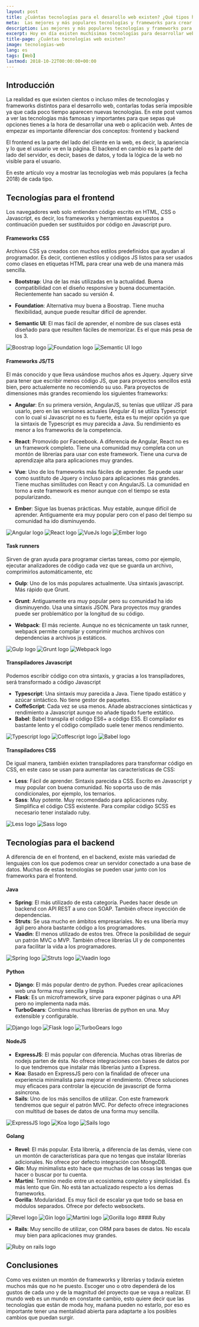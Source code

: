```yaml
---
layout: post
title: ¿Cuántas tecnologías para el desarollo web existen? ¿Qué tipos hay?
meta:  Las mejores y más populares tecnologías y frameworks para crear páginas web, tanto para frontend como para backend
description: Las mejores y más populares tecnologías y frameworks para crear páginas web, tanto para frontend como para backend
excerpt: Hoy en día existen muchísimas tecnologías para desarrollar web. En este artículo voy a motrar cuáles son los frameworks más interesantes y populares para del desarrollo web en el año 2018.
title-page: ¿Cuántas tecnologías web existen?
image: tecnologias-web
lang: es
tags: [Web]
lastmod: 2018-10-22T00:00:00+00:00
---
```


## Introducción

La realidad es que exixten cientos o incluso miles de tecnologías y frameworks distintos para el desarrollo web, contarlas todas sería imposible ya que cada poco tiempo 
aparecen nuevas tecnologías. En este post vamos a ver las tecnologías más famosas y importantes para que sepas qué opciones tienes a la hora de 
desarrollar una web o aplicación web. Antes de empezar es importante diferenciar dos conceptos: frontend y backend

El frontend es la parte del lado del cliente en la web, es decir, la apariencia y lo que el usuario ve en la página.
El backend en cambio es la parte del lado del servidor, es decir, bases de datos, y toda la lógica de la web no visible para el usuario.

En este artículo voy a mostrar las tecnologías web más populares (a fecha 2018) de cada tipo.

## Tecnologías para el frontend

Los navegadores web solo entienden código escrito en HTML, CSS o Javascript, es decir, los frameworks y herramientas expuestos a continuación pueden
ser sustituidos por código en Javascript puro.

#### Frameworks CSS

Archivos CSS ya creados con muchos estilos predefinidos que ayudan al programador. Es decir, contienen estilos y códigos JS listos para ser usados como clases
en etiquetas HTML para crear una web de una manera más sencilla.

- **Bootstrap**: Una de las más utilizadas en la actualidad. Buena compatibilidad con el diseño responsive y buena documentación. Recientemente han sacado su versión 4.

- **Foundation**: Alternativa muy buena a Boostrap. Tiene mucha flexibilidad, aunque puede resultar difícil de aprender.

- **Semantic UI**: El mas fácil de aprender, el nombre de sus clases está diseñado para que resulten fáciles de memorizar. Es el que más pesa de los 3.

 <img src="https://i.imgur.com/yKVqvjs.png" class="responsive-img img-100" alt="Boostrap logo"> 
 <img src="https://i.imgur.com/b6c2NbQ.png" class="responsive-img img-100" alt="Foundation logo"> 
 <img src="https://i.imgur.com/RKU8hFE.png" class="responsive-img img-100" alt="Semantic UI logo"> 


#### Frameworks JS/TS

El más conocido y que lleva usándose muchos años es Jquery. Jquery sirve para tener que escribir menos código JS, que para proyectos sencillos está bien, pero actualemente no recomiendo su uso.
Para proyectos de dimensiones más grandes recomiendo los siguientes frameworks:

- **Angular**: En su primera versión, AngularJS, su tenías que utilizar JS para usarlo, pero en las versiones actuales (Angular 4) se utiliza Typescript con lo cual si
Javascript no es tu fuerte, ésta es tu mejor opción ya que la sintaxis de Typescript es muy parecida a Java. Su rendimiento es menor a los frameworks de la competencia.

- **React**: Promovido por Faceebook. A diferencia de Angular, React no es un framework completo. Tiene una comunidad muy completa con un montón de librerías para usar con este framework.
Tiene una curva de aprendizaje alta para aplicaciones muy grandes.

- **Vue**: Uno de los frameworks más fáciles de aprender. Se puede usar como sustituto de Jquery o incluso para aplicaciones más grandes. Tiene muchas similitudes con React y con AngularJS.
La comunidad en torno a este framework es menor aunque con el tiempo se esta popularizando.

- **Ember**: Sigue las buenas prácticas. Muy estable, aunque difícil de aprender. Antiguamente era muy popular pero con el paso del tiempo su comunidad ha ido disminuyendo.

 <img src="https://i.imgur.com/Z5kpa28.png" class="responsive-img img-100" alt="Angular logo"> 
 <img src="https://i.imgur.com/F9skwZa.png" class="responsive-img img-100" alt="React logo"> 
 <img src="https://i.imgur.com/IKzWBcs.png" class="responsive-img img-100" alt="VueJs logo"> 
 <img src="https://i.imgur.com/I3nT8vz.png" class="responsive-img img-100" alt="Ember logo"> 

#### Task runners

Sirven de gran ayuda para programar ciertas tareas, como por ejemplo, ejecutar analizadores de código cada vez que se guarda un archivo, comprimirlos automáticamente, etc

- **Gulp**: Uno de los más populares actualmente. Usa sintaxis javascript. Más rápido que Grunt.

- **Grunt**: Antiguamente era muy popular pero su comunidad ha ido disminuyendo. Usa una sintaxis JSON. Para proyectos muy grandes puede ser problemático por la longitud de su código.

- **Webpack**: El más reciente. Aunque no es técnicamente un task runner, webpack permite compilar y comprimir muchos archivos con dependencias a archivos js estáticos. 

 <img src="https://i.imgur.com/UAbMNA6.png" class="responsive-img img-100" alt="Gulp logo"> 
 <img src="https://i.imgur.com/tmynA35.png" class="responsive-img img-100" alt="Grunt logo"> 
 <img src="https://i.imgur.com/M0mO0k3.png" class="responsive-img img-100" alt="Webpack logo"> 

#### Transpiladores Javascript

Podemos escribir código con otra sintaxis, y gracias a los transpiladores, será transformado a código Javascript

- **Typescript**: Una sintaxis muy parecida a Java. Tiene tipado estático y azúcar sintáctico. No tiene gestor de paquetes.
- **CoffeScript**: Cada vez se usa menos. Añade abstracciones sintácticas y rendimiento a Javascript aunque no añade tipado fuerte estático. 
- **Babel**: Babel transpila el código ES6+ a código ES5. El compilador es bastante lento y el código compilado suele tener menos rendimiento. 

 <img src="https://i.imgur.com/vAt09XW.png" class="responsive-img img-100" alt="Typescript logo"> 
 <img src="https://i.imgur.com/ODoDvYK.png" class="responsive-img img-100" alt="Coffescript logo"> 
 <img src="https://i.imgur.com/FOUigiQ.png" class="responsive-img img-100" alt="Babel logo"> 

#### Transpiladores CSS

De igual manera, también exixten transpiladores para transformar código en CSS, en este caso se usan para aumentar las características de CSS:

- **Less**: Fácil de aprender. Sintaxis parecida a CSS. Escrito en Javascript y muy popular con buena comunidad. No soporta uso de más condicionales, por ejemplo, los ternarios.
- **Sass**: Muy potente. Muy recomendado para aplicaciones ruby. Simplifica el código CSS existente. Para compilar código SCSS es necesario tener instalado ruby.

 <img src="https://i.imgur.com/PnuHOJR.png" class="responsive-img img-100" alt="Less logo"> 
 <img src="https://i.imgur.com/b9eBxhs.png" class="responsive-img img-100" alt="Sass logo"> 

## Tecnologías para el backend

A diferencia de en el frontend, en el backend, existe más variedad de lenguajes con los que podemos crear un servidor conectado a una base de datos.
Muchas de estas tecnologías se pueden usar junto con los frameworks para el frontend.

#### Java

- **Spring**: El más utilizado de esta categoría. Puedes hacer desde un backend con API REST a uno con SOAP. También ofrece inyección de dependencias.  
- **Struts**: Se usa mucho en ámbitos empresariales. No es una libería muy ágil pero ahora bastante código a los programadores.
- **Vaadin**: El menos utilizado de estos tres. Ofrece la posibilidad de seguir un patrón MVC o MVP. También ofrece librerías UI y de componentes para facilitar la vida a los programadores.

 <img src="https://i.imgur.com/QHT6FzK.png" class="responsive-img img-100" alt="Spring logo"> 
 <img src="https://i.imgur.com/JwVFDIk.png" class="responsive-img img-100" alt="Struts logo"> 
 <img src="https://i.imgur.com/amUB8sH.png" class="responsive-img img-100" alt="Vaadin logo"> 

#### Python

- **Django**: El más popular dentro de python. Puedes crear aplicaciones web una forma muy sencilla y limpia
- **Flask**: Es un microframework, sirve para exponer páginas o una API pero no implementa nada más.
- **TurboGears**: Combina muchas librerías de python en una. Muy extensible y configurable.

 <img src="https://i.imgur.com/786krcK.png" class="responsive-img img-100" alt="Django logo"> 
 <img src="http://flask.pocoo.org/static/logo.png" class="responsive-img img-100" alt="Flask logo"> 
 <img src="https://i.imgur.com/s61gMz1.png" class="responsive-img img-100" alt="TurboGears logo"> 

#### NodeJS

- **ExpressJS**: El más popular con diferencia. Muchas otras librerías de nodejs parten de ésta. No ofrece integraciones con bases de datos por lo que tendremos que instalar más librerías junto a Express.
- **Koa**: Basado en ExpressJS pero con la finalidad de ofrecer una experiencia minimalista para mejorar el rendimiento. Ofrece soluciones muy eficaces para controlar la ejecución de javascript de forma asíncrona.
- **Sails**: Uno de los más sencillos de utilizar. Con este framework tendremos que seguir el patrón MVC. Por defecto ofrece integraciones con multitud de bases de datos de una forma muy sencilla.

 <img src="https://i.imgur.com/C8w2tHr.png" class="responsive-img img-100" alt="ExpressJS logo"> 
 <img src="https://i.imgur.com/5v42tDZ.png" class="responsive-img img-100" alt="Koa logo"> 
 <img src="https://i.imgur.com/1qnrFFI.png" class="responsive-img img-100" alt="Sails logo"> 

#### Golang

- **Revel**: El más popular. Esta librería, a diferencia de las demás, viene con un montón de características para que no tengas que instalar librerías adicionales. No ofrece por defecto integración con MongoDB.
- **Gin**: Muy minimalista esto hace que muchas de las cosas las tengas que hacer o buscar por tu cuenta.
- **Martini**: Termino medio entre un ecosistema completo y simplicidad. Es más lento que Gin. No está tan actualizado respecto a los demas frameworks.
- **Gorilla**: Modularidad. Es muy fácil de escalar ya que todo se basa en módulos separados. Ofrece por defecto websockets.

 <img src="https://i.imgur.com/RUciX20.png" class="responsive-img img-100" alt="Revel logo"> 
 <img src="https://i.imgur.com/trOzzeN.png" class="responsive-img img-100" alt="Gin logo"> 
 <img src="https://i.imgur.com/yaVks0l.gif" class="responsive-img img-100" alt="Martini logo"> 
 <img src="https://i.imgur.com/b3KYKiE.png" class="responsive-img img-100" alt="Gorilla logo"> 
#### Ruby

- **Rails**: Muy sencillo de utilizar, con ORM para bases de datos. No escala muy bien para aplicaciones muy grandes. 

 <img src="https://i.imgur.com/Z7bLivl.png" class="responsive-img img-100" alt="Ruby on rails logo"> 

## Conclusiones

Como ves existen un montón de frameworks y librerías y todavía exieten muchos más que no he puesto. Escoger uno o otro dependerá de los gustos de cada uno y de la magnitud del proyecto
que se vaya a realizar. El mundo web es un mundo en constante cambio, esto quiere decir que las tecnologías que están de moda hoy, mañana pueden no estarlo, por eso es importante tener
una mentalidad abierta para adaptarte a los posibles cambios que puedan surgir.


